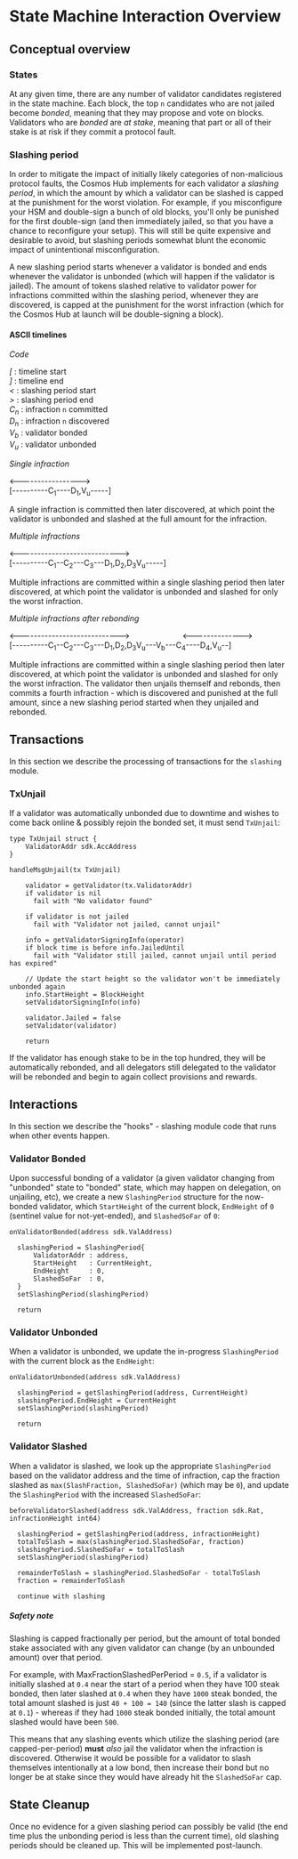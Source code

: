 # State Machine Interaction Overview

## Conceptual overview

### States

At any given time, there are any number of validator candidates registered in the state machine.
Each block, the top `n` candidates who are not jailed become *bonded*, meaning that they may propose and vote on blocks.
Validators who are *bonded* are *at stake*, meaning that part or all of their stake is at risk if they commit a protocol fault.

### Slashing period

In order to mitigate the impact of initially likely categories of non-malicious protocol faults, the Cosmos Hub implements for each validator
a *slashing period*, in which the amount by which a validator can be slashed is capped at the punishment for the worst violation. For example,
if you misconfigure your HSM and double-sign a bunch of old blocks, you'll only be punished for the first double-sign (and then immediately jailed,
so that you have a chance to reconfigure your setup). This will still be quite expensive and desirable to avoid, but slashing periods somewhat blunt
the economic impact of unintentional misconfiguration.

A new slashing period starts whenever a validator is bonded and ends whenever the validator is unbonded (which will happen if the validator is jailed).
The amount of tokens slashed relative to validator power for infractions committed within the slashing period, whenever they are discovered, is capped
at the punishment for the worst infraction (which for the Cosmos Hub at launch will be double-signing a block).

#### ASCII timelines

*Code*

*[*   : timeline start  
*]*   : timeline end  
*<*   : slashing period start  
*>*   : slashing period end  
*C<sub>n</sub>* : infraction `n` committed  
*D<sub>n</sub>* : infraction `n` discovered  
*V<sub>b</sub>* : validator bonded  
*V<sub>u</sub>* : validator unbonded  

*Single infraction*

<----------------->   
[----------C<sub>1</sub>----D<sub>1</sub>,V<sub>u</sub>-----]

A single infraction is committed then later discovered, at which point the validator is unbonded and slashed at the full amount for the infraction.

*Multiple infractions*

<---------------------------->   
[----------C<sub>1</sub>--C<sub>2</sub>---C<sub>3</sub>---D<sub>1</sub>,D<sub>2</sub>,D<sub>3</sub>V<sub>u</sub>-----]

Multiple infractions are committed within a single slashing period then later discovered, at which point the validator is unbonded and slashed for only the worst infraction.

*Multiple infractions after rebonding*


<---------------------------->&nbsp;&nbsp;&nbsp;&nbsp;&nbsp;&nbsp;&nbsp;&nbsp;&nbsp;&nbsp;&nbsp;&nbsp;&nbsp;&nbsp;&nbsp;&nbsp;&nbsp;&nbsp;&nbsp;&nbsp;&nbsp;&nbsp;&nbsp;&nbsp;<-------------->  
[----------C<sub>1</sub>--C<sub>2</sub>---C<sub>3</sub>---D<sub>1</sub>,D<sub>2</sub>,D<sub>3</sub>V<sub>u</sub>---V<sub>b</sub>---C<sub>4</sub>----D<sub>4</sub>,V<sub>u</sub>--]

Multiple infractions are committed within a single slashing period then later discovered, at which point the validator is unbonded and slashed for only the worst infraction.
The validator then unjails themself and rebonds, then commits a fourth infraction - which is discovered and punished at the full amount, since a new slashing period started
when they unjailed and rebonded.

## Transactions

In this section we describe the processing of transactions for the `slashing` module.

### TxUnjail

If a validator was automatically unbonded due to downtime and wishes to come back online &
possibly rejoin the bonded set, it must send `TxUnjail`:

```
type TxUnjail struct {
    ValidatorAddr sdk.AccAddress
}

handleMsgUnjail(tx TxUnjail)

    validator = getValidator(tx.ValidatorAddr)
    if validator is nil
      fail with "No validator found"

    if validator is not jailed
      fail with "Validator not jailed, cannot unjail"

    info = getValidatorSigningInfo(operator)
    if block time is before info.JailedUntil
      fail with "Validator still jailed, cannot unjail until period has expired"

    // Update the start height so the validator won't be immediately unbonded again
    info.StartHeight = BlockHeight
    setValidatorSigningInfo(info)

    validator.Jailed = false
    setValidator(validator)

    return
```

If the validator has enough stake to be in the top hundred, they will be automatically rebonded,
and all delegators still delegated to the validator will be rebonded and begin to again collect
provisions and rewards.

## Interactions

In this section we describe the "hooks" - slashing module code that runs when other events happen.

### Validator Bonded

Upon successful bonding of a validator (a given validator changing from "unbonded" state to "bonded" state,
which may happen on delegation, on unjailing, etc), we create a new `SlashingPeriod` structure for the
now-bonded validator, which `StartHeight` of the current block, `EndHeight` of `0` (sentinel value for not-yet-ended),
and `SlashedSoFar` of `0`:

```
onValidatorBonded(address sdk.ValAddress)

  slashingPeriod = SlashingPeriod{
      ValidatorAddr : address,
      StartHeight   : CurrentHeight,
      EndHeight     : 0,    
      SlashedSoFar  : 0,
  }
  setSlashingPeriod(slashingPeriod)
  
  return
```

### Validator Unbonded

When a validator is unbonded, we update the in-progress `SlashingPeriod` with the current block as the `EndHeight`:

```
onValidatorUnbonded(address sdk.ValAddress)

  slashingPeriod = getSlashingPeriod(address, CurrentHeight)
  slashingPeriod.EndHeight = CurrentHeight
  setSlashingPeriod(slashingPeriod)

  return
```

### Validator Slashed

When a validator is slashed, we look up the appropriate `SlashingPeriod` based on the validator
address and the time of infraction, cap the fraction slashed as `max(SlashFraction, SlashedSoFar)`
(which may be `0`), and update the `SlashingPeriod` with the increased `SlashedSoFar`:

```
beforeValidatorSlashed(address sdk.ValAddress, fraction sdk.Rat, infractionHeight int64)
  
  slashingPeriod = getSlashingPeriod(address, infractionHeight)
  totalToSlash = max(slashingPeriod.SlashedSoFar, fraction)
  slashingPeriod.SlashedSoFar = totalToSlash
  setSlashingPeriod(slashingPeriod)

  remainderToSlash = slashingPeriod.SlashedSoFar - totalToSlash
  fraction = remainderToSlash

  continue with slashing
```

##### Safety note

Slashing is capped fractionally per period, but the amount of total bonded stake associated with any given validator can change (by an unbounded amount) over that period.

For example, with MaxFractionSlashedPerPeriod = `0.5`, if a validator is initially slashed at `0.4` near the start of a period when they have 100 steak bonded,
then later slashed at `0.4` when they have `1000` steak bonded, the total amount slashed is just `40 + 100 = 140` (since the latter slash is capped at `0.1`) - 
whereas if they had `1000` steak bonded initially, the total amount slashed would have been `500`.

This means that any slashing events which utilize the slashing period (are capped-per-period) **must** *also* jail the validator when the infraction is discovered.
Otherwise it would be possible for a validator to slash themselves intentionally at a low bond, then increase their bond but no longer be at stake since they would have already hit the `SlashedSoFar` cap.

## State Cleanup

Once no evidence for a given slashing period can possibly be valid (the end time plus the unbonding period is less than the current time),
old slashing periods should be cleaned up. This will be implemented post-launch.
